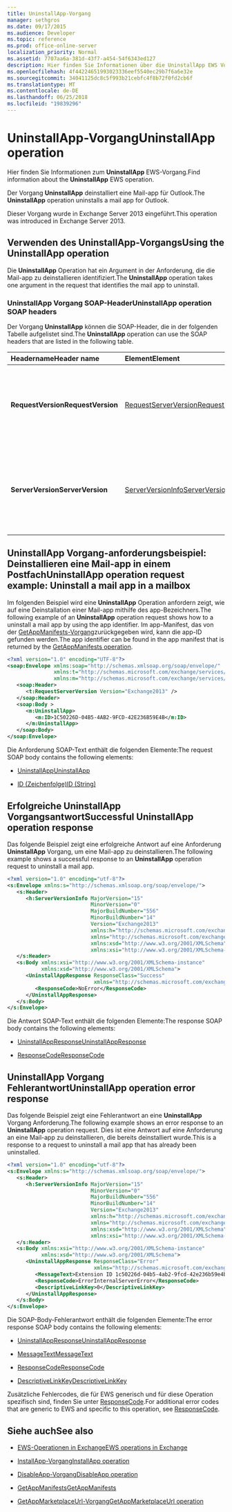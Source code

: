 ```yaml
---
title: UninstallApp-Vorgang
manager: sethgros
ms.date: 09/17/2015
ms.audience: Developer
ms.topic: reference
ms.prod: office-online-server
localization_priority: Normal
ms.assetid: 7707aa6a-381d-43f7-a454-54f6343ed127
description: Hier finden Sie Informationen über die UninstallApp EWS Vorgang.
ms.openlocfilehash: 4f44224651993023336eef5540ec29b7f6a6e32e
ms.sourcegitcommit: 34041125dc8c5f993b21cebfc4f8b72f0fd2cb6f
ms.translationtype: MT
ms.contentlocale: de-DE
ms.lasthandoff: 06/25/2018
ms.locfileid: "19839296"
---
```

# <a name="uninstallapp-operation"></a><span data-ttu-id="5fa06-103">UninstallApp-Vorgang</span><span class="sxs-lookup"><span data-stu-id="5fa06-103">UninstallApp operation</span></span>

<span data-ttu-id="5fa06-104">Hier finden Sie Informationen zum **UninstallApp** EWS-Vorgang.</span><span class="sxs-lookup"><span data-stu-id="5fa06-104">Find information about the **UninstallApp** EWS operation.</span></span> 
  
<span data-ttu-id="5fa06-105">Der Vorgang **UninstallApp** deinstalliert eine Mail-app für Outlook.</span><span class="sxs-lookup"><span data-stu-id="5fa06-105">The **UninstallApp** operation uninstalls a mail app for Outlook.</span></span> 
  
<span data-ttu-id="5fa06-106">Dieser Vorgang wurde in Exchange Server 2013 eingeführt.</span><span class="sxs-lookup"><span data-stu-id="5fa06-106">This operation was introduced in Exchange Server 2013.</span></span>
  
## <a name="using-the-uninstallapp-operation"></a><span data-ttu-id="5fa06-107">Verwenden des UninstallApp-Vorgangs</span><span class="sxs-lookup"><span data-stu-id="5fa06-107">Using the UninstallApp operation</span></span>

<span data-ttu-id="5fa06-108">Die **UninstallApp** Operation hat ein Argument in der Anforderung, die die Mail-app zu deinstallieren identifiziert.</span><span class="sxs-lookup"><span data-stu-id="5fa06-108">The **UninstallApp** operation takes one argument in the request that identifies the mail app to uninstall.</span></span> 
  
### <a name="uninstallapp-operation-soap-headers"></a><span data-ttu-id="5fa06-109">UninstallApp Vorgang SOAP-Header</span><span class="sxs-lookup"><span data-stu-id="5fa06-109">UninstallApp operation SOAP headers</span></span>

<span data-ttu-id="5fa06-110">Der Vorgang **UninstallApp** können die SOAP-Header, die in der folgenden Tabelle aufgelistet sind.</span><span class="sxs-lookup"><span data-stu-id="5fa06-110">The **UninstallApp** operation can use the SOAP headers that are listed in the following table.</span></span> 
  
|<span data-ttu-id="5fa06-111">**Headername**</span><span class="sxs-lookup"><span data-stu-id="5fa06-111">**Header name**</span></span>|<span data-ttu-id="5fa06-112">**Element**</span><span class="sxs-lookup"><span data-stu-id="5fa06-112">**Element**</span></span>|<span data-ttu-id="5fa06-113">**Beschreibung**</span><span class="sxs-lookup"><span data-stu-id="5fa06-113">**Description**</span></span>|
|:-----|:-----|:-----|
|<span data-ttu-id="5fa06-114">**RequestVersion**</span><span class="sxs-lookup"><span data-stu-id="5fa06-114">**RequestVersion**</span></span> <br/> |[<span data-ttu-id="5fa06-115">RequestServerVersion</span><span class="sxs-lookup"><span data-stu-id="5fa06-115">RequestServerVersion</span></span>](requestserverversion.md) <br/> |<span data-ttu-id="5fa06-116">Gibt die Schemaversion für die Vorgangsanforderung an.</span><span class="sxs-lookup"><span data-stu-id="5fa06-116">Identifies the schema version for the operation request.</span></span> <span data-ttu-id="5fa06-117">Diese Kopfzeile gilt für eine Anforderung.</span><span class="sxs-lookup"><span data-stu-id="5fa06-117">This header is applicable to a request.</span></span>  <br/> |
|<span data-ttu-id="5fa06-118">**ServerVersion**</span><span class="sxs-lookup"><span data-stu-id="5fa06-118">**ServerVersion**</span></span> <br/> |[<span data-ttu-id="5fa06-119">ServerVersionInfo</span><span class="sxs-lookup"><span data-stu-id="5fa06-119">ServerVersionInfo</span></span>](serverversioninfo.md) <br/> |<span data-ttu-id="5fa06-120">Gibt die Version des Servers an, der auf die Anforderung geantwortet hat.</span><span class="sxs-lookup"><span data-stu-id="5fa06-120">Identifies the version of the server that responded to the request.</span></span> <span data-ttu-id="5fa06-121">Diese Kopfzeile gilt für eine Antwort.</span><span class="sxs-lookup"><span data-stu-id="5fa06-121">This header is applicable to a response.</span></span>  <br/> |
   
## <a name="uninstallapp-operation-request-example-uninstall-a-mail-app-in-a-mailbox"></a><span data-ttu-id="5fa06-122">UninstallApp Vorgang-anforderungsbeispiel: Deinstallieren eine Mail-app in einem Postfach</span><span class="sxs-lookup"><span data-stu-id="5fa06-122">UninstallApp operation request example: Uninstall a mail app in a mailbox</span></span>

<span data-ttu-id="5fa06-123">Im folgenden Beispiel wird eine **UninstallApp** Operation anfordern zeigt, wie auf eine Deinstallation einer Mail-app mithilfe des app-Bezeichners.</span><span class="sxs-lookup"><span data-stu-id="5fa06-123">The following example of an **UninstallApp** operation request shows how to a uninstall a mail app by using the app identifier.</span></span> <span data-ttu-id="5fa06-124">Im app-Manifest, das von der [GetAppManifests-Vorgang](getappmanifests-operation.md)zurückgegeben wird, kann die app-ID gefunden werden.</span><span class="sxs-lookup"><span data-stu-id="5fa06-124">The app identifier can be found in the app manifest that is returned by the [GetAppManifests operation](getappmanifests-operation.md).</span></span>
  
```XML
<?xml version="1.0" encoding="UTF-8"?>
<soap:Envelope xmlns:soap="http://schemas.xmlsoap.org/soap/envelope/"
               xmlns:t="http://schemas.microsoft.com/exchange/services/2006/types"
               xmlns:m="http://schemas.microsoft.com/exchange/services/2006/messages">
   <soap:Header>
      <t:RequestServerVersion Version="Exchange2013" />
   </soap:Header>
   <soap:Body >
      <m:UninstallApp>
         <m:ID>1C50226D-04B5-4AB2-9FCD-42E236B59E4B</m:ID>
      </m:UninstallApp>
   </soap:Body>
</soap:Envelope>
```

<span data-ttu-id="5fa06-125">Die Anforderung SOAP-Text enthält die folgenden Elemente:</span><span class="sxs-lookup"><span data-stu-id="5fa06-125">The request SOAP body contains the following elements:</span></span>
  
- [<span data-ttu-id="5fa06-126">UninstallApp</span><span class="sxs-lookup"><span data-stu-id="5fa06-126">UninstallApp</span></span>](uninstallapp.md)
    
- [<span data-ttu-id="5fa06-127">ID (Zeichenfolge)</span><span class="sxs-lookup"><span data-stu-id="5fa06-127">ID (String)</span></span>](id-string.md)
    
## <a name="successful-uninstallapp-operation-response"></a><span data-ttu-id="5fa06-128">Erfolgreiche UninstallApp Vorgangsantwort</span><span class="sxs-lookup"><span data-stu-id="5fa06-128">Successful UninstallApp operation response</span></span>

<span data-ttu-id="5fa06-129">Das folgende Beispiel zeigt eine erfolgreiche Antwort auf eine Anforderung **UninstallApp** Vorgang, um eine Mail-app zu deinstallieren.</span><span class="sxs-lookup"><span data-stu-id="5fa06-129">The following example shows a successful response to an **UninstallApp** operation request to uninstall a mail app.</span></span> 
  
```XML
<?xml version="1.0" encoding="utf-8"?>
<s:Envelope xmlns:s="http://schemas.xmlsoap.org/soap/envelope/">
   <s:Header>
      <h:ServerVersionInfo MajorVersion="15" 
                           MinorVersion="0" 
                           MajorBuildNumber="556" 
                           MinorBuildNumber="14" 
                           Version="Exchange2013" 
                           xmlns:h="http://schemas.microsoft.com/exchange/services/2006/types" 
                           xmlns="http://schemas.microsoft.com/exchange/services/2006/types" 
                           xmlns:xsd="http://www.w3.org/2001/XMLSchema" 
                           xmlns:xsi="http://www.w3.org/2001/XMLSchema-instance"/>
   </s:Header>
   <s:Body xmlns:xsi="http://www.w3.org/2001/XMLSchema-instance" 
           xmlns:xsd="http://www.w3.org/2001/XMLSchema">
      <UninstallAppResponse ResponseClass="Success" 
                            xmlns="http://schemas.microsoft.com/exchange/services/2006/messages">
         <ResponseCode>NoError</ResponseCode>
      </UninstallAppResponse>
   </s:Body>
</s:Envelope>
```

<span data-ttu-id="5fa06-130">Die Antwort SOAP-Text enthält die folgenden Elemente:</span><span class="sxs-lookup"><span data-stu-id="5fa06-130">The response SOAP body contains the following elements:</span></span>
  
- [<span data-ttu-id="5fa06-131">UninstallAppResponse</span><span class="sxs-lookup"><span data-stu-id="5fa06-131">UninstallAppResponse</span></span>](uninstallappresponse.md)
    
- [<span data-ttu-id="5fa06-132">ResponseCode</span><span class="sxs-lookup"><span data-stu-id="5fa06-132">ResponseCode</span></span>](responsecode.md)
    
## <a name="uninstallapp-operation-error-response"></a><span data-ttu-id="5fa06-133">UninstallApp Vorgang Fehlerantwort</span><span class="sxs-lookup"><span data-stu-id="5fa06-133">UninstallApp operation error response</span></span>

<span data-ttu-id="5fa06-134">Das folgende Beispiel zeigt eine Fehlerantwort an eine **UninstallApp** Vorgang Anforderung.</span><span class="sxs-lookup"><span data-stu-id="5fa06-134">The following example shows an error response to an **UninstallApp** operation request.</span></span> <span data-ttu-id="5fa06-135">Dies ist eine Antwort auf eine Anforderung an eine Mail-app zu deinstallieren, die bereits deinstalliert wurde.</span><span class="sxs-lookup"><span data-stu-id="5fa06-135">This is a response to a request to uninstall a mail app that has already been uninstalled.</span></span> 
  
```XML
<?xml version="1.0" encoding="utf-8"?>
<s:Envelope xmlns:s="http://schemas.xmlsoap.org/soap/envelope/">
   <s:Header>
      <h:ServerVersionInfo MajorVersion="15" 
                           MinorVersion="0" 
                           MajorBuildNumber="556" 
                           MinorBuildNumber="14" 
                           Version="Exchange2013" 
                           xmlns:h="http://schemas.microsoft.com/exchange/services/2006/types" 
                           xmlns="http://schemas.microsoft.com/exchange/services/2006/types" 
                           xmlns:xsd="http://www.w3.org/2001/XMLSchema" 
                           xmlns:xsi="http://www.w3.org/2001/XMLSchema-instance"/>
   </s:Header>
   <s:Body xmlns:xsi="http://www.w3.org/2001/XMLSchema-instance" 
           xmlns:xsd="http://www.w3.org/2001/XMLSchema">
      <UninstallAppResponse ResponseClass="Error" 
                            xmlns="http://schemas.microsoft.com/exchange/services/2006/messages">
         <MessageText>Extension ID 1c50226d-04b5-4ab2-9fcd-42e236b59e4b can't be found.</MessageText>
         <ResponseCode>ErrorInternalServerError</ResponseCode>
         <DescriptiveLinkKey>0</DescriptiveLinkKey>
      </UninstallAppResponse>
   </s:Body>
</s:Envelope>
```

<span data-ttu-id="5fa06-136">Die SOAP-Body-Fehlerantwort enthält die folgenden Elemente:</span><span class="sxs-lookup"><span data-stu-id="5fa06-136">The error response SOAP body contains the following elements:</span></span>
  
- [<span data-ttu-id="5fa06-137">UninstallAppResponse</span><span class="sxs-lookup"><span data-stu-id="5fa06-137">UninstallAppResponse</span></span>](uninstallappresponse.md)
    
- [<span data-ttu-id="5fa06-138">MessageText</span><span class="sxs-lookup"><span data-stu-id="5fa06-138">MessageText</span></span>](messagetext.md)
    
- [<span data-ttu-id="5fa06-139">ResponseCode</span><span class="sxs-lookup"><span data-stu-id="5fa06-139">ResponseCode</span></span>](responsecode.md)
    
- [<span data-ttu-id="5fa06-140">DescriptiveLinkKey</span><span class="sxs-lookup"><span data-stu-id="5fa06-140">DescriptiveLinkKey</span></span>](descriptivelinkkey.md)
    
<span data-ttu-id="5fa06-141">Zusätzliche Fehlercodes, die für EWS generisch und für diese Operation spezifisch sind, finden Sie unter [ResponseCode](responsecode.md).</span><span class="sxs-lookup"><span data-stu-id="5fa06-141">For additional error codes that are generic to EWS and specific to this operation, see [ResponseCode](responsecode.md).</span></span>
  
## <a name="see-also"></a><span data-ttu-id="5fa06-142">Siehe auch</span><span class="sxs-lookup"><span data-stu-id="5fa06-142">See also</span></span>

- [<span data-ttu-id="5fa06-143">EWS-Operationen in Exchange</span><span class="sxs-lookup"><span data-stu-id="5fa06-143">EWS operations in Exchange</span></span>](ews-operations-in-exchange.md)
    
- [<span data-ttu-id="5fa06-144">InstallApp-Vorgang</span><span class="sxs-lookup"><span data-stu-id="5fa06-144">InstallApp operation</span></span>](installapp-operation.md)
    
- [<span data-ttu-id="5fa06-145">DisableApp-Vorgang</span><span class="sxs-lookup"><span data-stu-id="5fa06-145">DisableApp operation</span></span>](disableapp-operation.md)
    
- [<span data-ttu-id="5fa06-146">GetAppManifests</span><span class="sxs-lookup"><span data-stu-id="5fa06-146">GetAppManifests</span></span>](getappmanifests.md)
    
- [<span data-ttu-id="5fa06-147">GetAppMarketplaceUrl-Vorgang</span><span class="sxs-lookup"><span data-stu-id="5fa06-147">GetAppMarketplaceUrl operation</span></span>](getappmarketplaceurl-operation.md)
    

